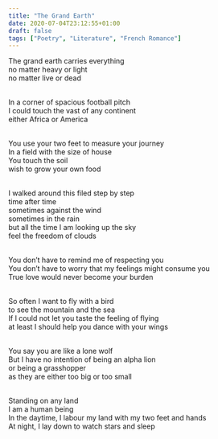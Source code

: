 ```yaml
---
title: "The Grand Earth"
date: 2020-07-04T23:12:55+01:00
draft: false
tags: ["Poetry", "Literature", "French Romance"]
---
```


<p style="text-align:left">
The grand earth carries everything<br>
no matter heavy or light<br>
no matter live or dead<br>
<br>

In a corner of spacious football pitch<br>
I could touch the vast of any continent<br>
either Africa or America<br>
<br>

You use your two feet to measure your journey<br>
In a field with the size of house<br>
You touch the soil<br>
wish to grow your own food<br>
<br>

I walked around this filed step by step<br>
time after time<br>
sometimes against the wind<br>
sometimes in the rain<br>
but all the time I am looking up the sky<br>
feel the freedom of clouds<br>
<br>

You don’t have to remind me of respecting you<br>
You don’t have to worry that my feelings might consume you<br>
True love would never become your burden<br>
<br>

So often I want to fly with a bird<br>
to see the mountain and the sea<br>
If I could not let you taste the feeling of flying<br>
at least I should help you dance with your wings<br>
<br>

You say you are like a lone wolf<br>
But I have no intention of being an alpha lion<br>
or being a grasshopper<br>
as they are either too big or too small<br>
<br>

Standing on any land<br>
I am a human being<br>
In the daytime, I labour my land with my two feet and hands<br>
At night, I lay down to watch stars and sleep<br>
</p>
